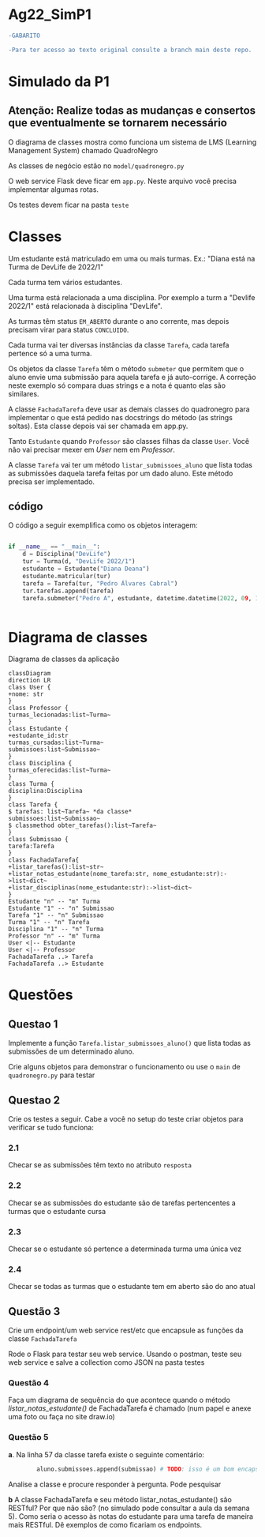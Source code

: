 # Ag22_SimP1

```diff
-GABARITO

-Para ter acesso ao texto original consulte a branch main deste repo.

```

# Simulado da P1

## Atenção: Realize todas as mudanças e consertos que eventualmente se tornarem necessário


O diagrama de classes mostra como funciona um sistema de LMS (Learning Management System) chamado QuadroNegro 

As classes de negócio estão no `model/quadronegro.py`

O web service Flask deve ficar em `app.py`. Neste arquivo você precisa implementar algumas rotas.

Os testes devem ficar na pasta `teste`

# Classes

Um estudante está matriculado em uma ou mais turmas. Ex.: "Diana está na Turma de DevLife de 2022/1"

Cada turma tem vários estudantes.

Uma turma está relacionada a uma disciplina. Por exemplo a turm a "Devlife 2022/1" está relacionada à disciplina "DevLife". 

As turmas têm status `EM_ABERTO` durante o ano corrente, mas depois precisam virar para status `CONCLUIDO`. 

Cada turma vai ter diversas instâncias da classe `Tarefa`, cada tarefa pertence só a uma turma.

Os objetos da classe `Tarefa` têm o método `submeter` que permitem que o aluno envie uma submissão para aquela tarefa e já auto-corrige. A correção neste exemplo só compara duas strings e a nota é quanto elas são similares. 

A classe `FachadaTarefa`  deve usar as demais classes do quadronegro para implementar o que está pedido nas docstrings do método (as strings soltas). Esta classe depois vai ser chamada em app.py. 

Tanto `Estudante` quando `Professor` são classes filhas da classe `User`. Você não vai precisar mexer em *User* nem em *Professor*.

A classe `Tarefa` vai ter um método `listar_submissoes_aluno` que lista todas as submissões daquela tarefa feitas por um dado aluno. Este método precisa ser implementado. 

## código 

O código a seguir exemplifica como os objetos interagem: 

```python 

if __name__ == "__main__":
    d = Disciplina("DevLife")
    tur = Turma(d, "DevLife 2022/1")
    estudante = Estudante("Diana Deana")
    estudante.matricular(tur)
    tarefa = Tarefa(tur, "Pedro Álvares Cabral")
    tur.tarefas.append(tarefa)
    tarefa.submeter("Pedro A", estudante, datetime.datetime(2022, 09, 16))
    

```




# Diagrama de classes 

Diagrama de classes da aplicação




```mermaid
classDiagram
direction LR
class User {
+nome: str
}
class Professor {
turmas_lecionadas:list~Turma~ 
}
class Estudante {
+estudante_id:str
turmas_cursadas:list~Turma~ 
submissoes:list~Submissao~ 
}
class Disciplina {
turmas_oferecidas:list~Turma~
}
class Turma {
disciplina:Disciplina
}
class Tarefa {
$ tarefas: list~Tarefa~ *da classe*
submissoes:list~Submissao~
$ classmethod obter_tarefas():list~Tarefa~ 
}
class Submissao {
tarefa:Tarefa
}
class FachadaTarefa{
+listar_tarefas():list~str~
+listar_notas_estudante(nome_tarefa:str, nome_estudante:str):->list~dict~
+listar_disciplinas(nome_estudante:str):->list~dict~
}
Estudante "n" -- "m" Turma 
Estudante "1" -- "n" Submissao 
Tarefa "1" -- "n" Submissao
Turma "1" -- "n" Tarefa
Disciplina "1" -- "n" Turma 
Professor "n" -- "m" Turma
User <|-- Estudante
User <|-- Professor
FachadaTarefa ..> Tarefa 
FachadaTarefa ..> Estudante
```

# Questões

## Questao 1 

Implemente a função `Tarefa.listar_submissoes_aluno()`  que lista todas as submissões de um determinado aluno.

Crie alguns objetos para demonstrar o funcionamento ou use o `main` de `quadronegro.py`  para testar 


## Questao 2 

Crie os testes a seguir. Cabe a você no setup do teste criar objetos para verificar se tudo funciona:  

### 2.1 

Checar se as submissões têm texto no atributo  `resposta` 

### 2.2 
Checar se as submissões do estudante são de tarefas pertencentes a turmas que o estudante cursa 

### 2.3 
Checar se o estudante só pertence a determinada turma uma única vez

### 2.4
Checar se todas as turmas que o estudante tem em aberto são do ano atual


## Questão 3 

Crie um endpoint/um web service rest/etc que encapsule as funções da classe `FachadaTarefa`

Rode o Flask para testar  seu web service. 
Usando o postman, teste seu web service e salve a collection como JSON na pasta testes 


### Questão 4

Faça um diagrama de sequência do que acontece quando o método *listar_notas_estudante()* de FachadaTarefa é chamado (num papel e anexe uma foto ou faça no site draw.io)


### Questão 5
**a**. Na linha 57 da classe tarefa existe o seguinte comentário:
```python
        aluno.submissoes.append(submissao) # TODO: isso é um bom encapsulamento? Por quê? 
```
Analise a classe e procure responder à pergunta. Pode pesquisar


**b** A classe FachadaTarefa e seu método listar_notas_estudante() são RESTful? Por que não são?  (no simulado pode consultar a aula da semana 5). Como seria o acesso às notas do estudante para uma tarefa de maneira mais RESTful. Dê exemplos de como ficariam os endpoints. 



